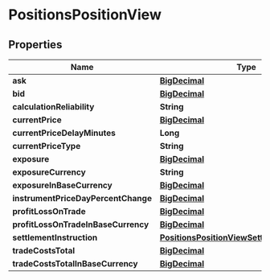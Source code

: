 # PositionsPositionView

## Properties
Name | Type | Description | Notes
------------ | ------------- | ------------- | -------------
**ask** | [**BigDecimal**](BigDecimal.md) |  |  [optional]
**bid** | [**BigDecimal**](BigDecimal.md) |  |  [optional]
**calculationReliability** | **String** |  |  [optional]
**currentPrice** | [**BigDecimal**](BigDecimal.md) |  |  [optional]
**currentPriceDelayMinutes** | **Long** |  |  [optional]
**currentPriceType** | **String** |  |  [optional]
**exposure** | [**BigDecimal**](BigDecimal.md) |  |  [optional]
**exposureCurrency** | **String** |  |  [optional]
**exposureInBaseCurrency** | [**BigDecimal**](BigDecimal.md) |  |  [optional]
**instrumentPriceDayPercentChange** | [**BigDecimal**](BigDecimal.md) |  |  [optional]
**profitLossOnTrade** | [**BigDecimal**](BigDecimal.md) |  |  [optional]
**profitLossOnTradeInBaseCurrency** | [**BigDecimal**](BigDecimal.md) |  |  [optional]
**settlementInstruction** | [**PositionsPositionViewSettlementInstruction**](PositionsPositionViewSettlementInstruction.md) |  |  [optional]
**tradeCostsTotal** | [**BigDecimal**](BigDecimal.md) |  |  [optional]
**tradeCostsTotalInBaseCurrency** | [**BigDecimal**](BigDecimal.md) |  |  [optional]

